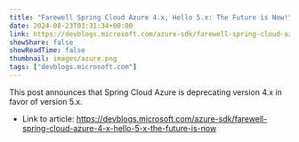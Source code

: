 ```yaml
---
title: "Farewell Spring Cloud Azure 4.x, Hello 5.x: The Future is Now!"
date: 2024-08-23T03:31:34+00:00
link: https://devblogs.microsoft.com/azure-sdk/farewell-spring-cloud-azure-4-x-hello-5-x-the-future-is-now
showShare: false
showReadTime: false
thumbnail: images/azure.png
tags: ["devblogs.microsoft.com"]
---
```

This post announces that Spring Cloud Azure is deprecating version 4.x in favor of version 5.x.

- Link to article: https://devblogs.microsoft.com/azure-sdk/farewell-spring-cloud-azure-4-x-hello-5-x-the-future-is-now
